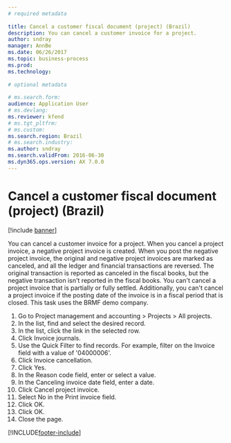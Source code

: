 ```yaml
--- 
# required metadata 
 
title: Cancel a customer fiscal document (project) (Brazil)
description: You can cancel a customer invoice for a project. 
author: sndray
manager: AnnBe 
ms.date: 06/26/2017
ms.topic: business-process 
ms.prod:  
ms.technology:  
 
# optional metadata 
 
# ms.search.form:   
audience: Application User 
# ms.devlang:  
ms.reviewer: kfend
# ms.tgt_pltfrm:  
# ms.custom:  
ms.search.region: Brazil
# ms.search.industry: 
ms.author: sndray
ms.search.validFrom: 2016-06-30 
ms.dyn365.ops.version: AX 7.0.0 
---
```

# Cancel a customer fiscal document (project) (Brazil)

[!include [banner](../../includes/banner.md)]

You can cancel a customer invoice for a project. When you cancel a project invoice, a negative project invoice is created. When you post the negative project invoice, the original and negative project invoices are marked as canceled, and all the ledger and financial transactions are reversed. The original transaction is reported as canceled in the fiscal books, but the negative transaction isn't reported in the fiscal books. You can't cancel a project invoice that is partially or fully settled. Additionally, you can't cancel a project invoice if the posting date of the invoice is in a fiscal period that is closed. This task uses the BRMF demo company.

1. Go to Project management and accounting > Projects > All projects.
2. In the list, find and select the desired record.
3. In the list, click the link in the selected row.
4. Click Invoice journals.
5. Use the Quick Filter to find records. For example, filter on the Invoice field with a value of '04000006'.
6. Click Invoice cancellation.
7. Click Yes.
8. In the Reason code field, enter or select a value.
9. In the Canceling invoice date field, enter a date.
10. Click Cancel project invoice.
11. Select No in the Print invoice field.
12. Click OK.
13. Click OK.
14. Close the page.



[!INCLUDE[footer-include](../../../includes/footer-banner.md)]